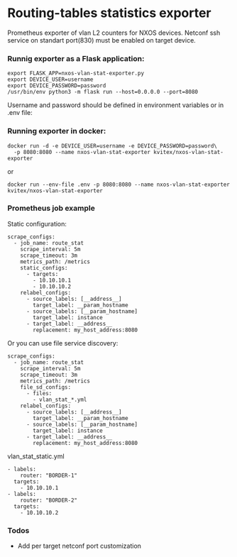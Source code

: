 # Routing-tables statistics exporter
Prometheus exporter of vlan L2 counters for NXOS devices.
Netconf ssh service on standart port(830) must be enabled on target device.

### Runnig exporter as a Flask application:

```
export FLASK_APP=nxos-vlan-stat-exporter.py
export DEVICE_USER=username
export DEVICE_PASSWORD=password
/usr/bin/env python3 -m flask run --host=0.0.0.0 --port=8080
```

Username and password should be defined in environment variables or in .env file:

### Running exporter in docker:
```
docker run -d -e DEVICE_USER=username -e DEVICE_PASSWORD=password\
  -p 8080:8080 --name nxos-vlan-stat-exporter kvitex/nxos-vlan-stat-exporter
```

or

```
docker run --env-file .env -p 8080:8080 --name nxos-vlan-stat-exporter kvitex/nxos-vlan-stat-exporter
```

### Prometheus job example

Static configuration:

```
scrape_configs:
  - job_name: route_stat
    scrape_interval: 5m
    scrape_timeout: 3m
    metrics_path: /metrics
    static_configs:
      - targets:
        - 10.10.10.1
        - 10.10.10.2
    relabel_configs:
      - source_labels: [__address__]
        target_label: __param_hostname
      - source_labels: [__param_hostname]
        target_label: instance
      - target_label: __address__
        replacement: my_host_address:8080
```

Or you can use file service discovery:

```
scrape_configs:
  - job_name: route_stat
    scrape_interval: 5m
    scrape_timeout: 3m
    metrics_path: /metrics
    file_sd_configs:
      - files:
        - vlan_stat_*.yml
    relabel_configs:
      - source_labels: [__address__]
        target_label: __param_hostname
      - source_labels: [__param_hostname]
        target_label: instance
      - target_label: __address__
        replacement: my_host_address:8080
```

vlan_stat_static.yml

```
- labels:
    router: "BORDER-1"
  targets:
    - 10.10.10.1
- labels:
    router: "BORDER-2"
  targets:
    - 10.10.10.2
```

### Todos

 - Add per target netconf port customization 
 

